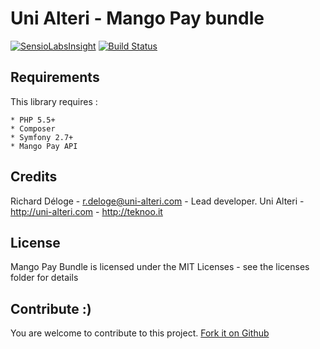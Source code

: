 Uni Alteri - Mango Pay bundle
===========================

[![SensioLabsInsight](https://insight.sensiolabs.com/projects/ae26f13d-d99a-4873-b403-3808c1b39512/mini.png)](https://insight.sensiolabs.com/projects/ae26f13d-d99a-4873-b403-3808c1b39512)
[![Build Status](https://travis-ci.org/UniAlteri/mango-pay-bundle.svg)](https://travis-ci.org/UniAlteri/mango-pay-bundle)

Requirements
------------
This library requires :

    * PHP 5.5+
    * Composer
    * Symfony 2.7+
    * Mango Pay API

Credits
-------
Richard Déloge - <r.deloge@uni-alteri.com> - Lead developer.
Uni Alteri - <http://uni-alteri.com> - <http://teknoo.it>

License
-------
Mango Pay Bundle is licensed under the MIT Licenses - see the licenses folder for details

Contribute :)
-------------

You are welcome to contribute to this project. [Fork it on Github](CONTRIBUTING.md)
